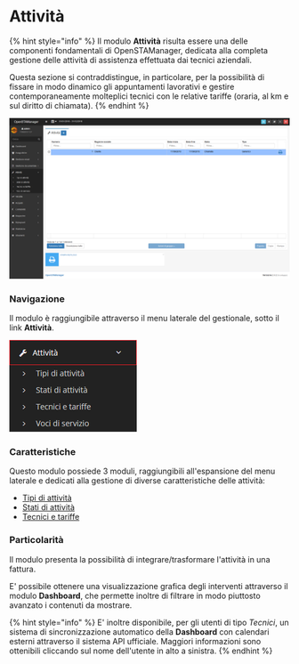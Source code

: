 # Attività

{% hint style="info" %}
Il modulo **Attività** risulta essere una delle componenti fondamentali di OpenSTAManager, dedicata alla completa gestione delle attività di assistenza effettuata dai tecnici aziendali.

Questa sezione si contraddistingue, in particolare, per la possibilità di fissare in modo dinamico gli appuntamenti lavorativi e gestire contemporaneamente molteplici tecnici con le relative tariffe \(oraria, al km e sul diritto di chiamata\).
{% endhint %}

![Screenshot interfaccia attivit&#xE0;](../../../.gitbook/assets/module%20%284%29%20%283%29.png)

### Navigazione

Il modulo è raggiungibile attraverso il menu laterale del gestionale, sotto il link **Attività**.

![](../../../.gitbook/assets/navigazioneattivita.PNG)



### Caratteristiche

Questo modulo possiede 3 moduli, raggiungibili all'espansione del menu laterale e dedicati alla gestione di diverse caratteristiche delle attività:

* [Tipi di attività](tipidiattivita/)
* [Stati di attività](statidiattivita/)
* [Tecnici e tariffe](tecnicietariffe.md)

### Particolarità

Il modulo presenta la possibilità di integrare/trasformare l'attività in una fattura.

E' possibile ottenere una visualizzazione grafica degli interventi attraverso il modulo **Dashboard**, che permette inoltre di filtrare in modo piuttosto avanzato i contenuti da mostrare.

{% hint style="info" %}
E' inoltre disponibile, per gli utenti di tipo _Tecnici_, un sistema di sincronizzazione automatico della **Dashboard** con calendari esterni attraverso il sistema API ufficiale. Maggiori informazioni sono ottenibili cliccando sul nome dell'utente in alto a sinistra.
{% endhint %}

